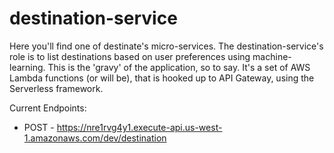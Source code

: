 # destination-service
Here you'll find one of destinate's micro-services. The destination-service's
role is to list destinations based on user preferences using machine-learning.
This is the 'gravy' of the application, so to say. It's a set of AWS Lambda
functions (or will be), that is hooked up to API Gateway, using the Serverless framework.


Current Endpoints:
- POST - https://nre1rvg4y1.execute-api.us-west-1.amazonaws.com/dev/destination
